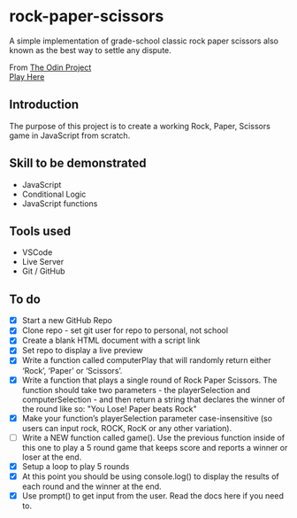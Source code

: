 # rock-paper-scissors
A simple implementation of grade-school classic rock paper scissors also known as the best way to settle any dispute. 

From [The Odin Project](https://www.theodinproject.com)  
[Play Here](https://jdelles.github.io/rock-paper-scissors/)

## Introduction
The purpose of this project is to create a working Rock, Paper, Scissors game in JavaScript from scratch. 

## Skill to be demonstrated
- JavaScript
- Conditional Logic
- JavaScript functions

## Tools used
- VSCode
- Live Server
- Git / GitHub

## To do 
- [X] Start a new GitHub Repo
- [X] Clone repo - set git user for repo to personal, not school
- [X] Create a blank HTML document with a script link
- [X] Set repo to display a live preview
- [X] Write a function called computerPlay that will randomly return either ‘Rock’, ‘Paper’ or ‘Scissors’. 
- [X] Write a function that plays a single round of Rock Paper Scissors. The function should take two parameters - the playerSelection and computerSelection - and then return a string that declares the winner of the round like so: "You Lose! Paper beats Rock"
- [X] Make your function’s playerSelection parameter case-insensitive (so users can input rock, ROCK, RocK or any other variation).
- [ ] Write a NEW function called game(). Use the previous function inside of this one to play a 5 round game that keeps score and reports a winner or loser at the end.
- [X] Setup a loop to play 5 rounds
- [X] At this point you should be using console.log() to display the results of each round and the winner at the end.
- [X] Use prompt() to get input from the user. Read the docs here if you need to.